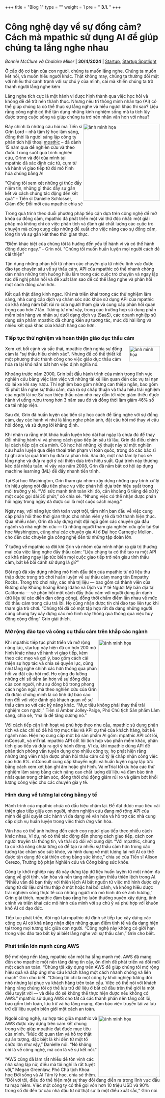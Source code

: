 +++
title = "Blog 1"
type = ""
weight = 1
pre = " <b> 3.1. </b> "
+++

# **Công nghệ dạy về sự đồng cảm? Cách mà mpathic sử dụng AI để giúp chúng ta lắng nghe nhau**

*Bonnie McClure và Chalaire Miller* | **30/4/2024** | [Startup](https://aws.amazon.com/blogs/startups/category/startup/), [Startup Spotlight]([#](https://aws.amazon.com/blogs/startups/category/startup-spotlight/))

Ở cấp độ cơ bản của con người, chúng ta muốn lắng nghe. Chúng ta muốn kết nối, và muốn hiểu người khác. Thật không may, chúng ta thường đối mặt với nhiều thứ canh trạnh với sự chú ý của mình, cái mà khiến chúng ta trờ thành người lắng nghe kém

Lắng nghe tích cực là một hành vi được hình thành qua việc học hỏi và không dễ để trở nên thành thục. Nhưng nếu trí thông minh nhân tạo (AI) có thể giúp chúng ta có thể thực sự lắng nghe và hiểu người khác thì sao? Liệu rằng công nghệ có thể tận dụng những kinh nghiệm sống mà ta tích lũy được trong cuộc sống và giúp chúng ta trở nên nhân văn hơn với nhau?

<img src="https://d2908q01vomqb2.cloudfront.net/cb4e5208b4cd87268b208e49452ed6e89a68e0b8/2024/04/30/Danielle-Schlosser-Chief-Innovation-Officer.png" alt="ảnh minh họa" width="250" align="right">



Đây chính là những câu hỏi mà Tiến sĩ Grin Lord – nhà tâm lý học lâm sàng, đồng thời là người sáng lập công ty phân tích hội thoại [mpathic](https://mpathic.ai/) – đã dành 15 năm qua để nghiên cứu và theo đuổi. Trong suốt quá trình nghiên cứu, Grinn và đội của mình tại mpathic đã xác định các từ, cụm từ và hành vi giao tiếp từ đó mô hình hóa chúng bằng AI

"Chúng tôi xem xét những gì thúc đẩy niềm tin, những gì thúc đẩy sự gắn kết và cách chúng tác động đến kết quả" - Tiến sĩ Danielle Schlosser, Giám đốc Đổi mới của mpathic chia sẽ

Trong quá trình theo đuổi phương pháp tiếp cận dựa trên công nghệ để mở khóa sự đồng cảm, mpathic đã phát triển một vài thứ độc nhất: một giải pháp mà không chỉ có việc phân tích và đánh giá chất lượng các cuộc trò chuyện mà cũng cung cấp những đề xuất cho việc nâng cao sự đồng cảm, lòng tin và sự gắn kết theo thời gian thực.

“Điểm khác biệt của chúng tôi là hướng đến yếu tố hành vi và có thể hành động được ngay.” - Grin nói. "Chúng tôi muốn huấn luyện mọi người cách để cải thiện"

Tận dụng những phản hồi từ nhóm các chuyên gia từ nhiều lĩnh vực được đào tạo chuyên sâu về sự thấu cảm, API của mpathic có thể nhanh chóng dán nhãn những tình huống hiểu lầm trong các cuộc trò chuyện và ngay lập tức để nghị phản hồi và đề xuất làm sao để có thể lắng nghe và phản hồi một cách đồng cảm hơn.

Kết quả thật đáng kinh ngạc. Khi mà triển khai trong các thử nghiệm lâm sàng, nhà cung cấp dịch vụ chăm sóc sức khỏe sử dụng API của mpathic có khả năng nắm bắt rủi ro của người tham gia và cung cấp phản hồi quan trọng cao hơn 7 lần. Tương tự như vậy, trong các trường hợp sử dụng phần mềm bán hàng và nhân sự dưới dạng dịch vụ (SaaS), các doanh nghiệp sử dụng sản phẩm mpathic đã chứng kiến ​​sự tương tác, mức độ hài lòng và nhiều kết quả khác của khách hàng cao hơn.

### **Tiếp tục thử nghiệm và hoàn thiện giáo dục thấu cảm**
<img src="https://d2908q01vomqb2.cloudfront.net/cb4e5208b4cd87268b208e49452ed6e89a68e0b8/2024/04/30/mpathic-logo.png" alt="ảnh minh họa" width="100" height="50" align="right">

Xem xét bối cảnh và sắc thái, mpathic định nghĩa sự đồng cảm là "sự thấu hiểu chính xác". Nhưng để có thể thiết kế một phương thức thành công cho việc giáo dục thấu cảm hóa ra lại khó nắm bắt hơn việc định nghĩa nó.

Khoảng trước năm 2000, Grin bắt đầu hành trình của mình trong lĩnh vực nghiên cứu bằng việc làm việc với những tài xế liên quan đến các vụ tai nạn do lái xe khi say rượu. Thí nghiệm bao gồm những can thiệp ngắn, bao gồm 15 phút lắn nghe sự thấu cảm, đưa ra sự chấp thuận và thấu hiểu trải nghiệm của người lái xe.Sự can thiệp thấu cảm nhỏ này dẫn tới việc giảm thiểu được hành vi uống rượu trong hơn 3 năm sau đó và đồng thời làm giảm 46% số ca tái nhập viện.

Sau đó, Grin đã huấn luyện các tiến sĩ y học cách để lắng nghe với sự đồng cảm, dạy các hành vi như là lắng nghe phản ánh, đặt câu hỏi mở thay vì câu hỏi đóng, và sử dụng lời khẳng định.

Khi nhận ra rằng một khóa huấn luyện kéo dài hai ngày là chưa đủ để thay đổi những hành vi và phong cách giao tiếp ăn sâu từ lâu, Grin đã điều chỉnh lại cách tiếp cận của mình. Cô học hỏi những kỹ thuật này từ một nghiên cứu huấn luyện qua điện thoại trên phạm vi toàn quốc, trong đó các bác sĩ tự ghi âm lại quá trình họ đưa ra phản hồi. Sau đó, một nhà tâm lý học sẽ lắng nghe và đưa ra gợi ý cải thiện dựa trên hiệu suất. Quá trình này thường kéo dài nhiều tuần, vì vậy vào năm 2008, Grin đã nắm bắt cơ hội áp dụng machine learning (ML) để đẩy nhanh tiến trình.

Tại Đại học Washington, Grin tham gia nhóm xây dựng những quy trình xử lý tín hiệu giọng nói đầu tiên phục vụ việc phản hồi dựa trên hiệu suất trong môi trường y tế. “Với sức mạnh tính toán khi đó, cần khoảng 6 tiếng để xử lý một cuộc gọi dài 30 phút,” cô chia sẻ. “Nhưng việc có thể nhận được phản hồi ngay trong ngày đã được coi là một cuộc cách mạng.”

Ngày nay, với năng lực tính toán vượt trội, tầm nhìn ban đầu về việc cung cấp phản hồi theo thời gian thực cho nhân viên y tế đã trở thành hiện thực. Qua nhiều năm, Grin đã xây dựng một đội ngũ gồm các chuyên gia đầu ngành và nhà nghiên cứu — từ những người tham gia nghiên cứu gốc tại Đại học Washington, cũng như các chuyên gia AI ở Đại học Carnegie Mellon, cho đến các chuyên gia công nghệ đến từ những tập đoàn lớn.

Ý tưởng về mpathic ra đời khi Grin và nhóm của mình nhận ra giá trị thương mại của việc lắng nghe đầy thấu cảm: “Liệu chúng ta có thể tạo ra một API có khả năng ngay lập tức biến mọi cuộc giao tiếp trở nên giàu tính thấu cảm, bất kể bối cảnh sử dụng là gì?”

Đội ngũ đã xây dựng những mô hình đầu tiên của mpathic từ dữ liệu thu thập được trong trò chơi huấn luyện về sự thấu cảm mang tên Empathy Rocks. Trong trò chơi này, các nhà trị liệu — bao gồm cả thành viên của Đường dây Khủng hoảng Bang Idaho và Dịch vụ Y tế Người Mỹ bản địa tại California — sẽ phản hồi một cách đầy thấu cảm với người dùng ẩn danh (dữ liệu từ các diễn đàn công cộng), đồng thời chấm điểm lẫn nhau về mức độ thấu cảm trong câu trả lời. Họ cũng nhận được tín chỉ đào tạo liên tục khi tham gia trò chơi. “Chúng tôi đã có một tập hợp rất đa dạng những người cùng chung tay xây dựng các mô hình này thông qua thông qua việc huy động cộng đồng” Grin giải thích.

### **Mở rộng đào tạo và công cụ thấu cảm trên khắp các ngành**

<img src="https://d2908q01vomqb2.cloudfront.net/cb4e5208b4cd87268b208e49452ed6e89a68e0b8/2024/04/30/Amber-Jolley-Paige-VP-Clinical-Product.png" alt="ảnh minh họa" width="200"  align="right">

Khi mpathic tiếp tục phát triển và mở rộng năng lực, startup này hiện đã có hơn 200 mô hình khác nhau về hành vi giao tiếp, kèm theo các mẹo và gợi ý, bao gồm cách cải thiện sự hợp tác và chia sẻ quyền lực, cũng như lắng nghe chính xác hơn thông qua phản hồi và đặt câu hỏi mở. Họ cũng đo lường những chỉ số tiềm ẩn hơn về sự đồng điệu của con người, như sự đồng bộ trong phong cách ngôn ngữ, mà theo nghiên cứu của Grin đã được chứng minh là có tính dự báo cao hơn đối với việc đánh giá khách quan về sự thấu cảm so với các kỹ năng khác. “Mục tiêu không phải thay thế trải nghiệm con người,” Tiến sĩ Amber Jolley-Paige, Phó Chủ tịch Sản phẩm Lâm sàng, chia sẻ, “mà là để tăng cường nó.”

Với cách tiếp cận linh hoạt và phù hợp theo nhu cầu, mpathic sử dụng phân tích và các chỉ số để hỗ trợ mục tiêu và KPI cụ thể của khách hàng, bất kể ngành nào. Hiện họ cung cấp một bộ sản phẩm AI gồm: mpathic API cốt lõi, mConsult, và mTrial. mpathic API cốt lõi tích hợp vào phần mềm khác, phân tích giao tiếp và đưa ra gợi ý hành động. Ví dụ, khi mpathic dùng API để phân tích phỏng vấn tuyển dụng cho nhiều công ty, họ phát hiện rằng những ứng viên nhận được phản hồi thấu cảm có tỷ lệ chấp nhận công việc cao hơn 8%. mConsult cung cấp khuyến nghị và huấn luyện ngay lập tức bằng cách xem xét bản ghi âm hoặc ghi hình. Và mTrial tối ưu hóa các thử nghiệm lâm sàng bằng cách nâng cao chất lượng dữ liệu và đảm bảo tính nhất quán trong chăm sóc, đồng thời chủ động giảm rủi ro và giảm bớt khối lượng công việc cho các chuyên gia y tế.

### **Hình dung về tương lai công bằng y tế**
Hành trình của mpathic chưa có dấu hiệu chậm lại. Để đạt được mục tiêu cải thiện giao tiếp giữa con người, nhóm nghiên cứu đang mở rộng API của mình để giải quyết các hành vi đa dạng về văn hóa và hỗ trợ các nhà cung cấp dịch vụ huấn luyện trong việc thích ứng văn hóa.

Văn hóa có thể ảnh hưởng đến cách con người giao tiếp theo nhiều cách khác nhau. Ví dụ, nó có thể tác động đến phong cách giao tiếp, cách con người truyền tải thông tin, và thái độ đối với xung đột. “Với mpathic, chúng ta có khả năng chưa từng có để tạo ra nhiều sự thấu cảm hơn trong các tương tác chăm sóc sức khỏe, và hình dung về một tương lai nơi AI có thể được tận dụng để cải thiện công bằng sức khỏe,” chia sẻ của Tiến sĩ Alison Cerezo, Trưởng bộ phận Nghiên cứu và Công bằng sức khỏe.

Công ty khởi nghiệp này đã xây dựng tập dữ liệu huấn luyện từ một nhóm đa dạng về giới tính, văn hóa và nền tảng nhằm giảm thiểu thiên lệch trong AI. “Nhiều vấn đề bạn thấy với thiên lệch AI bắt nguồn từ việc mô hình được xây dựng từ dữ liệu chỉ thu thập ở một hoặc hai bối cảnh, và không hiểu được trải nghiệm sống thực tế của những người mà mô hình đó sẽ ảnh hưởng,” Grin giải thích. mpathic đảm bảo rằng họ luôn thường xuyên xây dựng, tinh chỉnh và triển khai các mô hình của mình với sự chú ý và phù hợp với khuôn khổ AI có đạo đức.

Tiếp tục phát triển, đội ngũ tại mpathic dự định sẽ tiếp tục xây dựng các công cụ AI có khả năng nhận diện những quan điểm tinh tế và đa dạng hiện tại trong mọi tương tác giữa con người. “Công nghệ này không có giới hạn trong việc đào tạo bất kỳ ai biết lắng nghe với sự thấu cảm,” Grin cho biết.

### **Phát triển lớn mạnh cùng AWS**
Để mở rộng nền tảng, mpathic cần một hạ tầng mạnh mẽ. AWS đã mang đến cho mpathic một nền tảng đáng tin cậy, ổn định để phát triển và đổi mới một cách an toàn. “Chúng tôi xây dựng trên AWS để giúp chúng tôi mở rộng hiệu quả và đáp ứng nhu cầu khách hàng một cách nhanh chóng và liền mạch” Grin cho biết. “Chúng tôi chỉ là một công ty khởi nghiệp tương đối nhỏ nhưng lại phục vụ khách hàng trên toàn cầu. Việc có thể nói với khách hàng rằng chúng tôi có thể lưu trữ dữ liệu ở bất cứ đâu trên thế giới là một điều tuyệt vời — và điều đó sẽ không thể thực hiện được nếu không có AWS.” mpathic sử dụng AWS cho tất cả các thành phần nền tảng cốt lõi, bao gồm tính toán, lưu trữ và hạ tầng mạng, đảm bảo việc truyền tải và lưu trữ dữ liệu xuyên biên giới một cách an toàn. 


<img src="https://d2908q01vomqb2.cloudfront.net/cb4e5208b4cd87268b208e49452ed6e89a68e0b8/2024/04/30/Megan-Greenlaw-VP-Life-Sciences-and-Psychedelic-AI.png" alt="ảnh minh họa" width="200"  align="right">

Ngoài công nghệ, sự hợp tác giữa mpathic và AWS được xây dựng trên cam kết chung trong việc giúp mpathic đạt được mục tiêu của mình. “Mức độ quan tâm và hỗ trợ thật sự ấn tượng, đặc biệt là khi đến từ một tổ chức lớn như vậy,” Danielle nói. “Nó không chỉ là về công nghệ, mà còn là về sự kết nối.”

“AWS cũng đã làm rất nhiều để tôn vinh các nhà sáng lập nữ, điều mà tôi nghĩ là rất tuyệt vời,” Megan Greenlaw, Phó Chủ tịch Khoa học Đời sống và AI Tâm lý học, chia sẻ thêm. “Đối với tôi, điều đó thể hiện một sự thay đổi đang diễn ra trong lĩnh vực đầu tư mạo hiểm. Việc một công ty có thể gọi vốn hơn 10 triệu USD và 90% trong số đó đến từ các nhà đầu tư nữ thật sự là một điều xuất sắc,” Grin nói.
